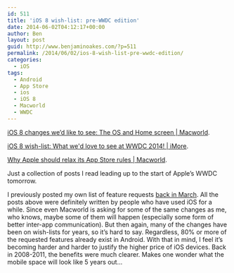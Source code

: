 ```yaml
---
id: 511
title: 'iOS 8 wish-list: pre-WWDC edition'
date: 2014-06-02T04:12:17+00:00
author: Ben
layout: post
guid: http://www.benjaminoakes.com/?p=511
permalink: /2014/06/02/ios-8-wish-list-pre-wwdc-edition/
categories:
  - iOS
tags:
  - Android
  - App Store
  - ios
  - iOS 8
  - Macworld
  - WWDC
---
```

[iOS 8 changes we’d like to see: The OS and Home screen | Macworld](http://www.macworld.com/article/2241994/ios-8-changes-we-d-like-to-see-the-os-and-home-screen.html).

[iOS 8 wish-list: What we'd love to see at WWDC 2014! | iMore](http://www.imore.com/ios-8-wish-list-what-wed-love-see-wwdc-2014).

[Why Apple should relax its App Store rules | Macworld](http://www.macworld.com/article/2066217/why-apple-should-relax-its-app-store-rules.html).

Just a collection of posts I read leading up to the start of Apple&#8217;s WWDC tomorrow.

I previously posted my own list of feature requests [back in March](http://www.benjaminoakes.com/2014/03/16/new-features-in-ios-8/). All the posts above were definitely written by people who have used iOS for a while. Since even Macworld is asking for some of the same changes as me, who knows, maybe some of them will happen (especially some form of better inter-app communication). But then again, many of the changes have been on wish-lists for years, so it&#8217;s hard to say. Regardless, 80% or more of the requested features already exist in Android. With that in mind, I feel it&#8217;s becoming harder and harder to justify the higher price of iOS devices. Back in 2008-2011, the benefits were much clearer. Makes one wonder what the mobile space will look like 5 years out...